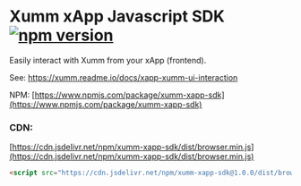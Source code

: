 # Xumm xApp Javascript SDK [![npm version](https://badge.fury.io/js/xumm-xapp-sdk.svg)](https://badge.fury.io/js/xumm-xapp-sdk)

Easily interact with Xumm from your xApp (frontend).

See: https://xumm.readme.io/docs/xapp-xumm-ui-interaction

NPM:
[https://www.npmjs.com/package/xumm-xapp-sdk](https://www.npmjs.com/package/xumm-xapp-sdk)

### CDN:

[https://cdn.jsdelivr.net/npm/xumm-xapp-sdk/dist/browser.min.js](https://cdn.jsdelivr.net/npm/xumm-xapp-sdk/dist/browser.min.js)

```html
<script src="https://cdn.jsdelivr.net/npm/xumm-xapp-sdk@1.0.0/dist/browser.min.js"></script>
```
